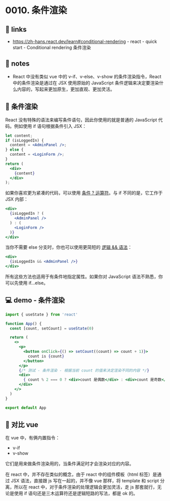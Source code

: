 # 0010. 条件渲染


## 🔗 links

- https://zh-hans.react.dev/learn#conditional-rendering - react - quick start - Conditional rendering 条件渲染

## 📒 notes

- React 中没有类似 vue 中的 v-if、v-else、v-show 的条件渲染指令，React 中的条件渲染是通过在 JSX 使用原始的 JavaScript 条件逻辑来决定要渲染什么内容的，写起来更加原生，更加直观、更加灵活。

## 📝 条件渲染

React 没有特殊的语法来编写条件语句，因此你使用的就是普通的 JavaScript 代码。例如使用 if 语句根据条件引入 JSX：

```jsx
let content;
if (isLoggedIn) {
  content = <AdminPanel />;
} else {
  content = <LoginForm />;
}
return (
  <div>
    {content}
  </div>
);
```

如果你喜欢更为紧凑的代码，可以使用 [条件 ? 运算符](https://developer.mozilla.org/zh-CN/docs/Web/JavaScript/Reference/Operators/Conditional_operator)。与 if 不同的是，它工作于 JSX 内部：

```jsx
<div>
  {isLoggedIn ? (
    <AdminPanel />
  ) : (
    <LoginForm />
  )}
</div>
```

当你不需要 else 分支时，你也可以使用更简短的 [逻辑 && 语法](https://developer.mozilla.org/zh-CN/docs/Web/JavaScript/Reference/Operators/Logical_AND#short-circuit_evaluation)：

```jsx
<div>
  {isLoggedIn && <AdminPanel />}
</div>
```

所有这些方法也适用于有条件地指定属性。如果你对 JavaScript 语法不熟悉，你可以先使用 if...else。

## 💻 demo - 条件渲染

```jsx
import { useState } from 'react'

function App() {
  const [count, setCount] = useState(0)

  return (
    <>
      <p>
        <button onClick={() => setCount((count) => count + 1)}>
          count is {count}
        </button>
      </p>
      {/* 测试 - 条件渲染 - 根据当前 count 的值来决定渲染不同的内容 */}
      <div>
        { count % 2 === 0 ? <div>count 是偶数</div> : <div>count 是奇数</div> }
      </div>
    </>
  )
}

export default App
```

## 📝 对比 vue

在 vue 中，有俩内置指令：

- v-if
- v-show

它们是用来做条件渲染用的，当条件满足时才会渲染对应的内容。

在 react 中，并不存在类似的概念，由于 react 中的组件模板（html 标签）是通过 JSX 语法，直接跟 js 写在一起的，并不像 vue 那样，将 template 和 script 分离，所以在 react 中，对于条件渲染的处理逻辑会更加灵活，走 js 那套就行，无论是使用 if 语句还是三木运算符还是逻辑短路的写法，都是 ok 的。
